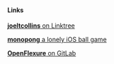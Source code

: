#### Links

[**joeltcollins** on Linktree](https://linktr.ee/joeltcollins)

[**monopong** a lonely iOS ball game](https://monopong.jtcollins.net)

[**OpenFlexure** on GitLab](https://gitlab.com/openflexure)

